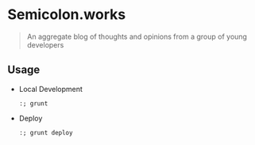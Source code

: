 # Semicolon.works
> An aggregate blog of thoughts and opinions from a group of young developers

## Usage

- Local Development

	```shell
	:; grunt
	```

- Deploy
	
	```shell
	:; grunt deploy
	```

